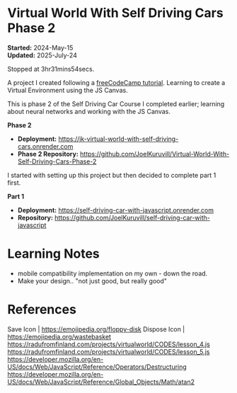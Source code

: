 # Virtual World With Self Driving Cars Phase 2
**Started:** 2024-May-15 \
**Updated:** 2025-July-24

Stopped at 3hr31mins54secs.

A project I created following a [freeCodeCamp tutorial](https://www.freecodecamp.org/news/create-a-virtual-world-with-javascript/). Learning to create a Virtual Environment using the JS Canvas.

This is phase 2 of the Self Driving Car Course I completed earlier; learning about neural networks and working with the JS Canvas.

**Phase 2**
- **Deployment:** https://jk-virtual-world-with-self-driving-cars.onrender.com
- **Phase 2 Repository:** https://github.com/JoelKuruvill/Virtual-World-With-Self-Driving-Cars-Phase-2

I started with setting up this project but then decided to complete part 1 first. 

**Part 1** 
- **Deployment:** https://self-driving-car-with-javascript.onrender.com 
- **Repository:** https://github.com/JoelKuruvill/self-driving-car-with-javascript

# Learning Notes
- mobile compatibility implementation on my own - down the road.
- Make your design.. "not just good, but really good"

# References
Save Icon       | https://emojipedia.org/floppy-disk
Dispose Icon    | https://emojipedia.org/wastebasket
https://radufromfinland.com/projects/virtualworld/CODES/lesson_4.js
https://radufromfinland.com/projects/virtualworld/CODES/lesson_5.js
https://developer.mozilla.org/en-US/docs/Web/JavaScript/Reference/Operators/Destructuring
https://developer.mozilla.org/en-US/docs/Web/JavaScript/Reference/Global_Objects/Math/atan2
